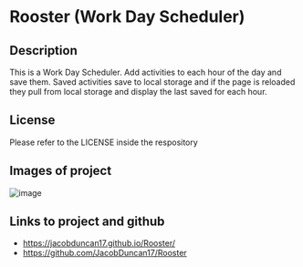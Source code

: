 # Rooster (Work Day Scheduler)

## Description
This is a Work Day Scheduler. Add activities to each hour of the day and save them. Saved activities save to local storage and if the page is reloaded they pull from local storage and display the last saved for each hour.
## License
Please refer to the LICENSE inside the respository

## Images of project
![image](https://user-images.githubusercontent.com/35705498/215365266-628f21d7-c739-4bd3-881c-0cd46263aaf4.png)

## Links to project and github
* https://jacobduncan17.github.io/Rooster/
* https://github.com/JacobDuncan17/Rooster
